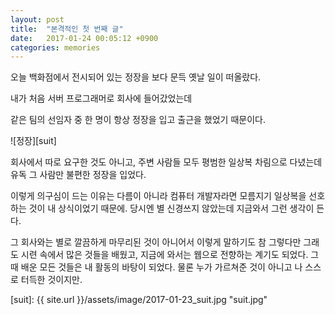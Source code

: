 ```yaml
---
layout: post
title:  "본격적인 첫 번째 글"
date:   2017-01-24 00:05:12 +0900
categories: memories
---
```


오늘 백화점에서 전시되어 있는 정장을 보다 문득 옛날 일이 떠올랐다.

내가 처음 서버 프로그래머로 회사에 들어갔었는데

같은 팀의 선임자 중 한 명이 항상 정장을 입고 출근을 했었기 때문이다.

![정장][suit]


회사에서 따로 요구한 것도 아니고, 주변 사람들 모두 평범한 일상복 차림으로 다녔는데
유독 그 사람만 불편한 정장을 입었다.
 
이렇게 의구심이 드는 이유는 다름이 아니라 컴퓨터 개발자라면 모름지기 일상복을 선호하는 것이 내 상식이었기 때문에.
당시엔 별 신경쓰지 않았는데 지금와서 그런 생각이 든다.
 
그 회사와는 별로 깔끔하게 마무리된 것이 아니어서 이렇게 말하기도 참 그렇다만
그래도 시련 속에서 많은 것들을 배웠고, 지금에 와서는 웹으로 전향하는 계기도 되었다.
그때 배운 모든 것들은 내 활동의 바탕이 되었다.
물론 누가 가르쳐준 것이 아니고 나 스스로 터득한 것이지만.

[suit]: {{ site.url }}/assets/image/2017-01-23_suit.jpg "suit.jpg"